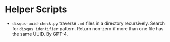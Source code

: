 # Helper Scripts

- `disqus-uuid-check.py` traverse `.md` files in a directory recursively. Search
  for `disqus_identifier` pattern. Return non-zero if more than one file has
  the same UUID. By GPT-4.
